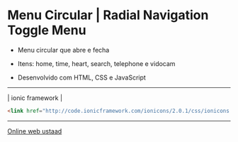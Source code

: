 # Menu Circular | Radial Navigation Toggle Menu

- Menu circular que abre e fecha
- Itens: home, time, heart, search, telephone e vidocam

- Desenvolvido com HTML, CSS e JavaScript

___
| ionic framework |
```html
<link href="http://code.ionicframework.com/ionicons/2.0.1/css/ionicons.min.css" rel="stylesheet">
```
___

[Online web ustaad](https://www.youtube.com/watch?v=icrEhXdVcUw&list=PLn-1oXF21q6IwN9F3qZF9-2yEpkAtjU9w&index=3&t=33s)
